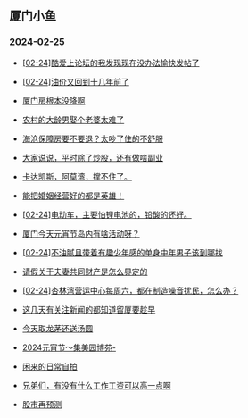 ## 厦门小鱼 
### 2024-02-25

+ [[02-24]酷爱上论坛的我发现现在没办法愉快发帖了](http://bbs.xmfish.com/read-htm-tid-18150704.html)

+ [[02-24]油价又回到十几年前了](http://bbs.xmfish.com/read-htm-tid-18150656.html)

+ [厦门房根本没降啊](http://bbs.xmfish.com/read-htm-tid-18150644.html)

+ [农村的大龄男娶个老婆太难了](http://bbs.xmfish.com/read-htm-tid-18150784.html)

+ [海沧保障房要不要退？太吵了住的不舒服](http://bbs.xmfish.com/read-htm-tid-18150845.html)

+ [大家说说，平时除了炒股，还有做啥副业](http://bbs.xmfish.com/read-htm-tid-18150723.html)

+ [卡达凯斯，阿莫湾，撑不住了。](http://bbs.xmfish.com/read-htm-tid-18150851.html)

+ [能把婚姻经营好的都是英雄！](http://bbs.xmfish.com/read-htm-tid-18150782.html)

+ [[02-24]电动车，主要怕锂电池的，铅酸的还好。](http://bbs.xmfish.com/read-htm-tid-18150752.html)

+ [厦门今天元宵节岛内有啥活动呀？](http://bbs.xmfish.com/read-htm-tid-18150701.html)

+ [[02-24]不油腻且带着有趣少年感的单身中年男子该到哪找](http://bbs.xmfish.com/read-htm-tid-18150716.html)

+ [请假关于夫妻共同财产是怎么界定的](http://bbs.xmfish.com/read-htm-tid-18150707.html)

+ [[02-24]杏林湾营运中心每周六，都在制造噪音扰民，怎么办？](http://bbs.xmfish.com/read-htm-tid-18150868.html)

+ [这几天有关注新闻的都知道留厦要趁早](http://bbs.xmfish.com/read-htm-tid-18150832.html)

+ [今天取龙茅还送汤圆](http://bbs.xmfish.com/read-htm-tid-18150762.html)

+ [2024元宵节～集美园博苑-](http://bbs.xmfish.com/read-htm-tid-18150928.html)

+ [闲来的日常自拍](http://bbs.xmfish.com/read-htm-tid-18150799.html)

+ [兄弟们，有没有什么工作工资可以高一点啊](http://bbs.xmfish.com/read-htm-tid-18150925.html)

+ [股市再预测](http://bbs.xmfish.com/read-htm-tid-18150864.html)

